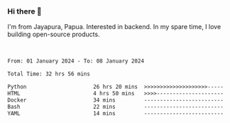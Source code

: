 ### Hi there 👋

I'm from Jayapura, Papua. Interested in backend. In my spare time, I love building open-source products.

<br>

 
 <!--START_SECTION:waka-->

```txt
From: 01 January 2024 - To: 08 January 2024

Total Time: 32 hrs 56 mins

Python                     26 hrs 20 mins  >>>>>>>>>>>>>>>>>>>>-----   79.95 %
HTML                       4 hrs 50 mins   >>>>---------------------   14.69 %
Docker                     34 mins         -------------------------   01.75 %
Bash                       22 mins         -------------------------   01.15 %
YAML                       14 mins         -------------------------   00.73 %
```

<!--END_SECTION:waka-->
